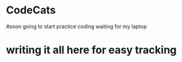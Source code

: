 # CodeCats
#soon going to start practice coding waiting for my laptop 
# writing it all here for easy tracking
